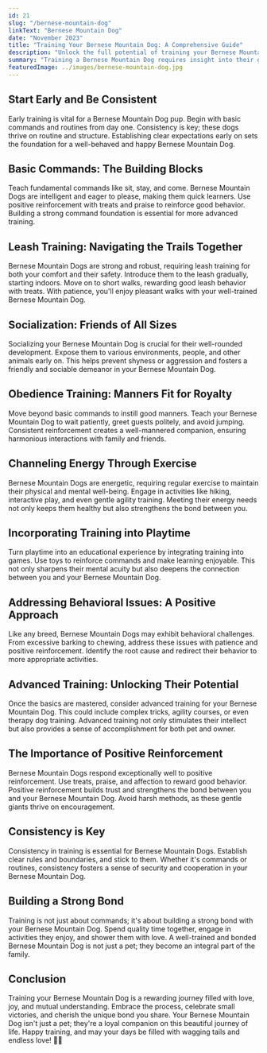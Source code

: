 ```yaml
---
id: 21
slug: "/bernese-mountain-dog"
linkText: "Bernese Mountain Dog"
date: "November 2023"
title: "Training Your Bernese Mountain Dog: A Comprehensive Guide"
description: "Unlock the full potential of training your Bernese Mountain Dog with our comprehensive guide. From basic commands to advanced tricks, build a strong bond today!"
summary: "Training a Bernese Mountain Dog requires insight into their gentle nature and intelligence. These majestic dogs are known for their loyalty, making them wonderful companions. Understanding their breed characteristics is the first step toward successful training."
featuredImage: ../images/bernese-mountain-dog.jpg
---
```


## Start Early and Be Consistent

Early training is vital for a Bernese Mountain Dog pup. Begin with basic commands and routines from day one. Consistency is key; these dogs thrive on routine and structure. Establishing clear expectations early on sets the foundation for a well-behaved and happy Bernese Mountain Dog.

## Basic Commands: The Building Blocks

Teach fundamental commands like sit, stay, and come. Bernese Mountain Dogs are intelligent and eager to please, making them quick learners. Use positive reinforcement with treats and praise to reinforce good behavior. Building a strong command foundation is essential for more advanced training.

## Leash Training: Navigating the Trails Together

Bernese Mountain Dogs are strong and robust, requiring leash training for both your comfort and their safety. Introduce them to the leash gradually, starting indoors. Move on to short walks, rewarding good leash behavior with treats. With patience, you'll enjoy pleasant walks with your well-trained Bernese Mountain Dog.

## Socialization: Friends of All Sizes

Socializing your Bernese Mountain Dog is crucial for their well-rounded development. Expose them to various environments, people, and other animals early on. This helps prevent shyness or aggression and fosters a friendly and sociable demeanor in your Bernese Mountain Dog.

## Obedience Training: Manners Fit for Royalty

Move beyond basic commands to instill good manners. Teach your Bernese Mountain Dog to wait patiently, greet guests politely, and avoid jumping. Consistent reinforcement creates a well-mannered companion, ensuring harmonious interactions with family and friends.

## Channeling Energy Through Exercise

Bernese Mountain Dogs are energetic, requiring regular exercise to maintain their physical and mental well-being. Engage in activities like hiking, interactive play, and even gentle agility training. Meeting their energy needs not only keeps them healthy but also strengthens the bond between you.

## Incorporating Training into Playtime

Turn playtime into an educational experience by integrating training into games. Use toys to reinforce commands and make learning enjoyable. This not only sharpens their mental acuity but also deepens the connection between you and your Bernese Mountain Dog.

## Addressing Behavioral Issues: A Positive Approach

Like any breed, Bernese Mountain Dogs may exhibit behavioral challenges. From excessive barking to chewing, address these issues with patience and positive reinforcement. Identify the root cause and redirect their behavior to more appropriate activities.

## Advanced Training: Unlocking Their Potential

Once the basics are mastered, consider advanced training for your Bernese Mountain Dog. This could include complex tricks, agility courses, or even therapy dog training. Advanced training not only stimulates their intellect but also provides a sense of accomplishment for both pet and owner.

## The Importance of Positive Reinforcement

Bernese Mountain Dogs respond exceptionally well to positive reinforcement. Use treats, praise, and affection to reward good behavior. Positive reinforcement builds trust and strengthens the bond between you and your Bernese Mountain Dog. Avoid harsh methods, as these gentle giants thrive on encouragement.

## Consistency is Key

Consistency in training is essential for Bernese Mountain Dogs. Establish clear rules and boundaries, and stick to them. Whether it's commands or routines, consistency fosters a sense of security and cooperation in your Bernese Mountain Dog.

## Building a Strong Bond

Training is not just about commands; it's about building a strong bond with your Bernese Mountain Dog. Spend quality time together, engage in activities they enjoy, and shower them with love. A well-trained and bonded Bernese Mountain Dog is not just a pet; they become an integral part of the family.

## Conclusion

Training your Bernese Mountain Dog is a rewarding journey filled with love, joy, and mutual understanding. Embrace the process, celebrate small victories, and cherish the unique bond you share. Your Bernese Mountain Dog isn't just a pet; they're a loyal companion on this beautiful journey of life. Happy training, and may your days be filled with wagging tails and endless love! 🐶💕
